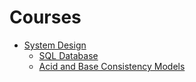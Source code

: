 # Courses

- [System Design](https://nandan.dev/pages/courses/system-design)
  - [SQL Database](https://nandan.dev/pages/courses/system-design/sql-databases)
  - [Acid and Base Consistency Models](https://nandan.dev/pages/courses/system-design/acid-and-base-consistency-models)
